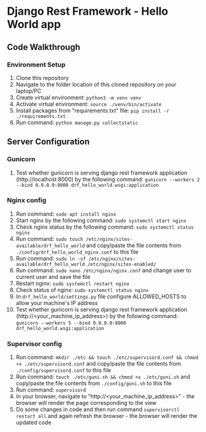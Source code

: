 # Django Rest Framework - Hello World app

## Code Walkthrough

### Environment Setup

1. Clone this repository
2. Navigate to the folder location of this cloned repository on your laptop/PC
3. Create virtual environment: `python3 -m venv venv`
4. Activate virtual environment: `source ./venv/bin/activate`
5. Install packages from "requirements.txt" file: `pip install -r ./requirements.txt`
6. Run command: `python manage.py collectstatic`

## Server Configuration

### Gunicorn

1. Test whether gunicorn is serving django rest framework application (http://localhost:8000) by the following command:
   `gunicorn --workers 2 --bind 0.0.0.0:8000 drf_hello_world.wsgi:application`

### Nginx config

1. Run command: `sudo apt install nginx`
2. Start nginx by the following command: `sudo systemctl start nginx`
3. Check nginx status by the following command: `sudo systemctl status nginx`
4. Run command: `sudo touch /etc/nginx/sites-available/drf_hello_world` and copy/paste the file contents from `./config/drf_hello_world_nginx.conf` to this file
5. Run command: `sudo ln -sf /etc/nginx/sites-available/drf_hello_world /etc/nginx/sites-enabled/`
6. Run command: `sudo nano /etc/nginx/nginx.conf` and change user to current user and save the file
7. Restart nginx: `sudo systemctl restart nginx`
8. Check status of nginx: `sudo systemctl status nginx`
9. In `drf_hello_world/settings.py` file configure ALLOWED_HOSTS to allow your machine's IP address
10. Test whether gunicorn is serving django rest framework application (http://<your_machine_ip_address>) by the following command:
    `gunicorn --workers 5 --bind 0.0.0.0:8000 drf_hello_world.wsgi:application`

### Supervisor config

1. Run command: `mkdir ./etc && touch ./etc/supervisord.conf && chmod +x ./etc/supervisord.conf` and copy/paste the file contents from `./config/supervisord.conf` to this file
2. Run command: `touch ./etc/guni.sh && chmod +x ./etc/guni.sh` and copy/paste the file contents from `./config/guni.sh` to this file
3. Run command: `supervisord`
4. In your browser, navigate to "http://<your_machine_ip_address>" - the browser will render the page corresponding to the view
5. Do some changes in code and then run command `supervisorctl restart all` and again refresh the browser - the browser will render the updated code
